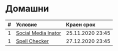 # Домашни

| # | Условие             | Краен срок       |
|:--|:------------------- |:---------------- |
| 1 | [Social Media Inator](https://github.com/fmi/java-course/tree/master/homeworks/01-social-media-inator) | 25.11.2020 23:45 |
| 1 | [Spell Checker](https://github.com/fmi/java-course/tree/master/homeworks/02-spell-check-tool) | 27.12.2020 23:45 |
